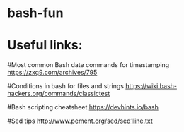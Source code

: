 # bash-fun

# Useful links:
#Most common Bash date commands for timestamping
https://zxq9.com/archives/795

#Conditions in bash for files and strings
https://wiki.bash-hackers.org/commands/classictest


#Bash scripting cheatsheet
https://devhints.io/bash

#Sed tips
http://www.pement.org/sed/sed1line.txt
